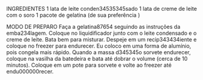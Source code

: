 INGREDIENTES
    1 lata de leite conden34535345sado
    1 lata de creme de leite com o soro
    1 pacote de gelatina (de sua preferência )

MODO DE PREPARO
    Faça a gelatina87654 seguindo as instruções da emba234lagem.
    Coloque no liquidificador junto com o leite condensado e o creme de leite.
    Bata bem para misturar.
    Despeje em um recip343434iente e coloque no freezer para endurecer.
    Eu coloco em uma forma de alumínio, pois congela mais rápido.
    Quando a massa d345345o sorvete endurecer, coloque na vasilha da batedeira e bata até dobrar o volume (cerca de 10 minutos).
    Coloque em um pote para sorvete e volte ao freezer até endu000000recer.
